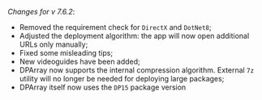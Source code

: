 _Changes for v 7.6.2_:
- Removed the requirement check for `DirectX` and `DotNet8`;
- Adjusted the deployment algorithm: the app will now open additional URLs only manually;
- Fixed some misleading tips;
- New videoguides have been added;
- DPArray now supports the internal compression algorithm. External `7z` utility will no longer be needed for deploying large packages;
- DPArray itself now uses the `DP15` package version
